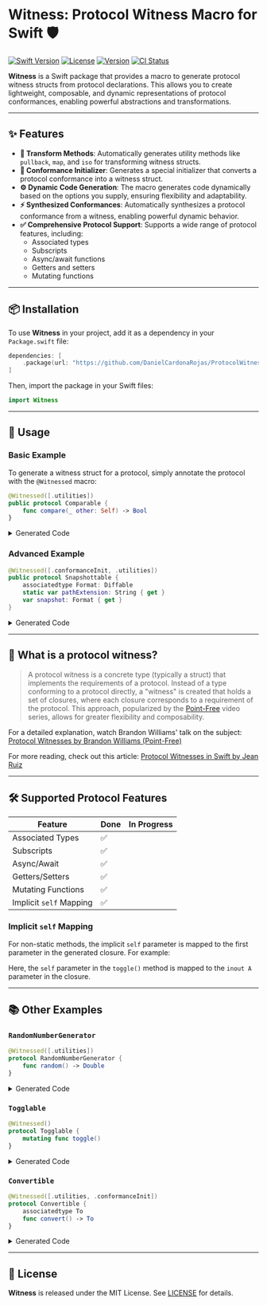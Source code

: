 # Witness: Protocol Witness Macro for Swift 🛡️

[![Swift Version](https://img.shields.io/badge/Swift-5.9-orange.svg)]()
[![License](https://img.shields.io/badge/License-MIT-blue.svg)](LICENSE)
[![Version](https://img.shields.io/badge/Version-0.1.0-brightgreen.svg)]()
[![CI Status](https://github.com/DanielCardonaRojas/ProtocolWitnessMacro/actions/workflows/pull_request.yml/badge.svg)](https://github.com/DanielCardonaRojas/ProtocolWitnessMacro/actions/workflows/pull_request.yml)

**Witness** is a Swift package that provides a macro to generate protocol witness structs from protocol declarations. This allows you to create lightweight, composable, and dynamic representations of protocol conformances, enabling powerful abstractions and transformations.

---

## ✨ Features

-   **🔄 Transform Methods**: Automatically generates utility methods like `pullback`, `map`, and `iso` for transforming witness structs.
-   **🤝 Conformance Initializer**: Generates a special initializer that converts a protocol conformance into a witness struct.
-   **⚙️ Dynamic Code Generation**: The macro generates code dynamically based on the options you supply, ensuring flexibility and adaptability.
-   **⚡ Synthesized Conformances**: Automatically synthesizes a protocol conformance from a witness, enabling powerful dynamic behavior.
-   **✅ Comprehensive Protocol Support**: Supports a wide range of protocol features, including:
    -   Associated types
    -   Subscripts
    -   Async/await functions
    -   Getters and setters
    -   Mutating functions

---

## 📦 Installation

To use **Witness** in your project, add it as a dependency in your `Package.swift` file:

```swift
dependencies: [
    .package(url: "https://github.com/DanielCardonaRojas/ProtocolWitnessMacro.git", from: "0.1.0")
]
```

Then, import the package in your Swift files:

```swift
import Witness
```

---

## 🚀 Usage

### Basic Example

To generate a witness struct for a protocol, simply annotate the protocol with the `@Witnessed` macro:

```swift
@Witnessed([.utilities])
public protocol Comparable {
    func compare(_ other: Self) -> Bool
}
```

<details> <summary>Generated Code</summary>

```swift
public struct ComparableWitness<A> {
    public let compare: (A, A) -> Bool

    public init(
        compare: @escaping (A, A) -> Bool
    ) {
        self.compare = compare
    }

    public func transform<B>(
        pullback: @escaping (B) -> A
    ) -> ComparableWitness<B> {
        .init(
            compare: {
                self.compare(pullback($0), pullback($1))
            }
        )
    }
}
```

</details>

### Advanced Example

```swift
@Witnessed([.conformanceInit, .utilities])
public protocol Snapshottable {
    associatedtype Format: Diffable
    static var pathExtension: String { get }
    var snapshot: Format { get }
}
```

<details> <summary>Generated Code</summary>

```swift
public struct SnapshottableWitness<A, Format> {
    public let diffable: DiffableWitness<Format>
    public let pathExtension: () -> String
    public let snapshot: (A) -> Format

    public init(
        diffable: DiffableWitness<Format>,
        pathExtension: @escaping () -> String,
        snapshot: @escaping (A) -> Format
    ) {
        self.diffable = diffable
        self.pathExtension = pathExtension
        self.snapshot = snapshot
    }

    public init() where A: Snapshottable, Format: Diffable, A.Format == Format {
        self.diffable = .init()
        self.pathExtension = {
            A.pathExtension
        }
        self.snapshot = { instance in
            instance.snapshot
        }
    }

    public func transform<B>(
        pullback: @escaping (B) -> A
    ) -> SnapshottableWitness<B, Format> {
        .init(
            diffable: self.diffable,
            pathExtension: {
                self.pathExtension()
            },
            snapshot: {
                self.snapshot(pullback($0))
            }
        )
    }
}
```

</details>

---

## 🤔 What is a protocol witness?

> A protocol witness is a concrete type (typically a struct) that implements the requirements of a protocol. Instead of a type conforming to a protocol directly, a "witness" is created that holds a set of closures, where each closure corresponds to a requirement of the protocol. This approach, popularized by the [Point-Free](https://www.pointfree.co) video series, allows for greater flexibility and composability.

For a detailed explanation, watch Brandon Williams' talk on the subject:
[Protocol Witnesses by Brandon Williams (Point-Free)](https://www.youtube.com/watch?v=clP_r_20p2A)

For more reading, check out this article:
[Protocol Witnesses in Swift by Jean Ruiz](https://jeansruiz.com/protocols/2023/04/28/protocol-witnesses.html)

---

## 🛠️ Supported Protocol Features

| Feature                  | Done       | In Progress |
| ------------------------ | ---------- | ----------- |
| Associated Types         | ✅          |             |
| Subscripts               | ✅          |             |
| Async/Await              | ✅          |             |
| Getters/Setters          | ✅          |             |
| Mutating Functions       | ✅          |             |
| Implicit `self` Mapping  | ✅          |             |

### Implicit `self` Mapping

For non-static methods, the implicit `self` parameter is mapped to the first parameter in the generated closure. For example:

Here, the `self` parameter in the `toggle()` method is mapped to the `inout A` parameter in the closure.

---

## 📚 Other Examples

### `RandomNumberGenerator`

```swift
@Witnessed([.utilities])
protocol RandomNumberGenerator {
    func random() -> Double
}
```

<details> <summary>Generated Code</summary>

```swift
struct RandomNumberGeneratorWitness<A> {
    let random: (A) -> Double
    func transform<B>(
        pullback: @escaping (B) -> A
    ) -> RandomNumberGeneratorWitness<B> {
        .init(
            random: {
                self.random(pullback($0))
            }
        )
    }
}
```

</details>

### `Togglable`

```swift
@Witnessed()
protocol Togglable {
    mutating func toggle()
}
```

<details> <summary>Generated Code</summary>

```swift
public struct TogglableWitness<A> {
    public let toggle: (inout A) -> Void
    public init(
        toggle: @escaping (inout A) -> Void
    ) {
        self.toggle = toggle
    }
}
```

</details>

### `Convertible`

```swift
@Witnessed([.utilities, .conformanceInit])
protocol Convertible {
    associatedtype To
    func convert() -> To
}
```

<details> <summary>Generated Code</summary>

```swift
struct ConvertibleWitness<A, To> {
    let convert: (A) -> To
    init() where A: Convertible, A.To == To {
        self.convert = { instance in
            instance.convert()
        }
    }
    func transform<B>(
        pullback: @escaping (B) -> A
    ) -> ConvertibleWitness<B, To> {
        .init(
            convert: {
                self.convert(pullback($0))
            }
        )
    }
}
```

</details>

---

## 📄 License

**Witness** is released under the MIT License. See [LICENSE](LICENSE) for details.

